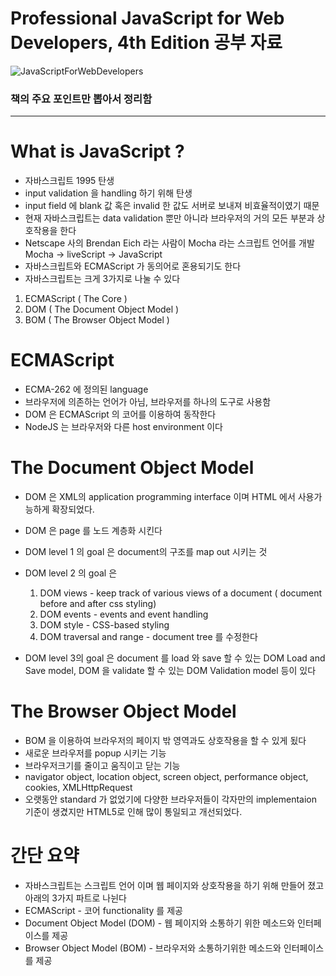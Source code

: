 # Professional JavaScript for Web Developers, 4th Edition 공부 자료

![JavaScriptForWebDevelopers](https://user-images.githubusercontent.com/51187508/104849536-8aae2100-592d-11eb-8098-70236d364e1a.jpg)

### 책의 주요 포인트만 뽑아서 정리함

---


# What is JavaScript ?

- 자바스크립트 1995 탄생
- input validation 을 handling 하기 위해 탄생
- input field 에 blank 값 혹은 invalid 한 값도 서버로 보내져 비효율적이였기 때문
- 현재 자바스크립트는 data validation 뿐만 아니라 브라우저의 거의 모든 부분과 상호작용을 한다
- Netscape 사의 Brendan Eich 라는 사람이 Mocha 라는 스크립트 언어를 개발 Mocha → liveScript → JavaScript
- 자바스크립트와 ECMAScript 가 동의어로 혼용되기도 한다
- 자바스크립트는 크게 3가지로 나눌 수 있다
1. ECMAScript ( The Core )
2. DOM ( The Document Object Model )
3. BOM ( The Browser Object Model )

# ECMAScript

- ECMA-262 에 정의된 language
- 브라우저에 의존하는 언어가 아님, 브라우저를 하나의 도구로 사용함
- DOM 은 ECMAScript 의 코어를 이용하여 동작한다
- NodeJS 는 브라우저와 다른 host environment 이다

# The Document Object Model

- DOM 은 XML의 application programming interface 이며 HTML 에서 사용가능하게 확장되었다.
- DOM 은 page 를 노드 계층화 시킨다
- DOM level 1 의 goal 은 document의 구조를 map out 시키는 것
- DOM level 2 의 goal 은
    1. DOM views - keep track of various views of a document ( document before and after css styling)
    2. DOM events - events and event handling
    3. DOM style - CSS-based styling
    4. DOM traversal and range - document tree 를 수정한다 

- DOM level 3의 goal 은 document 를 load 와 save 할 수 있는 DOM Load and Save model, DOM 을 validate 할 수 있는 DOM Validation model 등이 있다

# The Browser Object Model

- BOM 을 이용하여 브라우저의 페이지 밖 영역과도 상호작용을 할 수 있게 됬다
- 새로운 브라우저를 popup 시키는 기능
- 브라우저크기를 줄이고 움직이고 닫는 기능
- navigator object, location object, screen object, performance object, cookies, XMLHttpRequest
- 오랫동안 standard 가 없었기에 다양한 브라우저들이 각자만의 implementaion 기준이 생겼지만 HTML5로 인해 많이 통일되고 개선되었다.

# 간단 요약

- 자바스크립트는 스크립트 언어 이며 웹 페이지와 상호작용을 하기 위해 만들어 졌고 아래의 3가지 파트로 나뉜다
- ECMAScript - 코어 functionality 를 제공
- Document Object Model (DOM) - 웹 페이지와 소통하기 위한 메소드와 인터페이스를 제공
- Browser Object Model (BOM) - 브라우저와 소통하기위한 메소드와 인터페이스를 제공

# <Script> Element

- 자바스크립트를 HTML 에 insert 하기 위한 primary 방식이다
- 네트스케이프가 개발함
- 훗날 HTML 의 스팩에 추가됨
- 총 6가지의 attributes 들이 있음
    1. async - script가 다운로드 진행 하는 동시에 다른 작업도 동시에 하기 위해  ( Optional )
    2. charset - character set of code 잘 안쓰임 (Optional)
    3. crossorigin - CORS 세팅, 사용하지 않는 방식이 default, crossorigin="use-credentials" 는 앞으로 나갈 요청에 credentials 값이 포함 될것이라는 플래그 값이다. (Optional)
    4. defer - Document의 contents 가 파싱이 완료되며 display가 잘 될때까지 스크립트의 실행을 지연시키는 것
    5. integrity - verification of Subresource Integrity (SRI) 를 허락 by checking the resources against provided cryptographic signature.  
    6. language - 코드 블록이 사용하는  스크립트 언어를 표시 ( deprecated )
    7. src - 코드 형식의 external file 을 사용할다는 표시 (Optional)
    8. type - language를 대체함, 코드 블록에서 사용하는 content type ( a.k.a MIME type ) 을 표시함, 전통적으로 해당 값은 text/javascript , text/exmascript 였다. 둘다 deprecated. 자바스크립트 파일은 보통 application/x-javascript 타입이다. 

- <script> 는 페이지에 직접적으로 embed 될 수 있으며 external file 에서 불러올 수 있다
- <script> element 안에 있는 자바스크립트 코드는 위에서 아래로 interpret 된다.
- 예를 들어 정의한 function은 interpret 되어 인터프리터 환경 속에 저장된다. 나머지 page content 는 <script>안에 있는 코드들이 모두 평가될때 까지 load 되지 않는다.
- <script src = "example.js" /> 처럼 script 닫기 태그를 생략하고 하나로 퉁치는 것은 피해야한다. 해당 방식을 다루지 않는 브라우저들이 있다 특히나 인터넷 익스플로러
    
# 태그 위치

전통적으로 <script> 엘리먼트는 <head> 엘리먼트 안에서 CSS file 과 함께 위치했었지만 그 뜻은 페이지가 렌더링을 시작하기 전에 ( 렌더링은 브라우저가 <body> 태그를 받을떄 시작한다 ) 모든 자바스크립트 코드가 다운로드 되고 파싱이 되고 interpre 가 된다는 의미이다. 만약 자바스크립트 코드의 양이 많다면 페이지가 렌더링 될떄 인지할만한 지연이 일어날것이다. 이러한 이유때문에 modern web application 에서는 <body>태그 안에 위치 한다. ( 자바스크립 코드가 processed 되기 전에 페이지가 모두 렌더링 된다) 사용자 입장에서 더 좋은 경험을 제공 받는다. 

# Dynamic Script Loading

<script> 태그로 자바스크립트 자원을 불러오는 것으로 국한되어 있지 않다. DOM API 를 사용해서 불러오는 방법도 있다. 

<pre><code>
let script = document.createElement('script');
script.scr = 'gibbersh.js';
document.head.appendChild(scipt);
</code></pre>

하지만 이러한 방식은 브라우저 preloaders 가 알지 못한다. 그렇기 때문에 자원을 fetch 하는 queue의 우선순위에 지장을 준다. 아래와 같은 방식으로 preloaders 에 해당 스크립트를 사용할것이라고  인지 시켜줄 수 있다. 

```jsx
<link rel="subresource" href="gibberish.js">
```

# <noscript>

```jsx
<body>
 <noscript>
  <p>This page requires a Javascript-enabled browser.</p>
 </noscript>
</body>
```

해당 메시지는 오직 자바스크립트를 지원하지 않는 브라우저 환경에서만 보인다. 

# 간단 요약

- 자바스크립트는 <script> 엘리먼트를 통해 HTML 페이지에 insert 된다
- HTML페이지에 직접 인라인 형식으로 마크업과 같이 있을 수 있거나 외부 파일에서 불러올 수 있다
- async 속성은 다른 스크립트가 로딩될떄까지 기다린다거나 렌더링을 block 시키지 않는다. 그렇기 떄문에 로딩속도가 더 빠르지만 순서를 보장 못하기 때문에 불러오는 스크립트 간의 의존성이 있는지 확실히  하고 주의해서 사용해야한다.
- defer 속성은 document가 렌더링이 끝날때까지 스크립트의 실행을 지연시켜준다. deffered scrpt 는 순차적으로 실행된다.
- <nosciprt> 엘리먼트는 script를 지원하지 않는 브라우저에서 실행된다. 반대로 말하면 scipt를 지원하는 환경에서는 렌더링 되지 않는다.

# Syntax

## 식별자 (Identifiers)

- first letter은 letter , _ (underscore) , $ (dollar sign)
- 나머지는 letter,  _ (underscore) , $ (dollar sign), numbers
- 식별자엔 다양한 letter, 즉 extended ASCII 혹은 Unicode letter characters를 사용할 수 있지만 을 권고하지는 않음.
- 컨벤션은 카멜케이스

## 주석 (Comments)

- // single line comment
- /* block comment 혹은 
multi-line comment *

## 문장 (Statements)

- 문장은 세미콜론 (; ) 을 끝으로 완료됨

```jsx
let diff = a - b // 권장 안함 
let diff = a - b; // 권장 
```

- 생략때문에 생기는 에러를 사전에 방지할 수 있다. 예를 들어 타이핑이 끝나지 않았다는 것을 알수 있다는 점
- 어떠한 상황에서는 세미콜론을 넣으면 parsers 가 syntax 에러를 바로잡을려고 하기 때문에  퍼포먼스도 증가한다

```jsx
if (test) 
	console.log(test);  // 돌아가지만 비추천 error-prone

if (test) { console.log(test); // 추천
}  
```

- 이 문장에서 code blocks 를 사용하는 것이 더 직관적이며 문장에 무언가가 추가될때 에러를 줄일 수 있다

## 변수 (variables)

- 변수를 생략하고 값을 대입하면 전역 변수로 정의됨 ( not recommended )
- 호이스팅  : interpreter 가 선언된 var 변수들을 해당 scope 에서 가장 위에 배치 시킨다. 중복 선언이 가능하다.
- let 은 블록 scoped, var 은 function scoped

```jsx
if (true) {
	var name ='Paul';
	console.log(name); // Paul
}
console.log(name); // Paul

if (true) {
	let age = 29;
	console.log(age); //29
}
console.log(age); // ReferenceError: age is not defined
```

- age 변수는 if 블록 밖에서 참조 될 수 없음 , 블록 밖 scope 은 다르기 때문
- 블록 scope 은 function scope의 stict 한 부분집합이다
- 떄문에 var의 모든 scope 제한은 let에도 포함된다
- let 은 같은 block scope 안에서 중복 변수 선언 불가능 ( Syntax Error )
- let 은 var 과 다르게 호이스팅이 동작하지 않는다
- var 과 다르게 let은 전역 변수로 선언할지라도 window object 에 속하지 않는다

 

## 데이터 타입 ( Data Type )

- 6개의 simple 데이터 타입이 있다 ( also called primitive types)
- Undefined, Null, Boolean, Number, String, and Symbol
- 1개의 complex 데이터 타입이 있다
- Object

## 연산자 타입 ( Type of Operator )

- ECMAScript 는 loosely typed 이기 때문에 변수의 데이터 타입을 알 수 있는 방법이 있어야한다. typeof 를 사용하여 알 수 있다
- typeof 는 function 이 아닌 연산자 이기 때문에 중괄호가 필요 없다
- typeof null 은 "object"를 반환한다. special value 인 null 은 빈 object 참조 이기 때문이다
- null type 의 값은 empty object pointer 이다. 그렇기 때문에 typeof null 은 object 이다.
- undefined 은 null 로부터 파생되었기 때문에 null == undefined 는 true 가 된다
- 넘버 타입의 소수점 (floating-point value) 는 interger value가 차지하는 메모리보다 두배를 더 차지하지만 자바스크립트는 .0으로 끝나는 소수점을 interger로 변환해서 저장한다

```jsx
//예시
let floatNum = 10.0; // 이 소수점은 integer 10 으로 interpreted 된다 
```

- NaN - 에러는 아니지만 넘버 연산이 실패했다는 뜻
- NaN == NaN 는 false 이며 ECMAScript 는 NaN을 구별 할 수 있는 isNaN() 함수를 제공함
- number() → true 는 1 false 는 0 으로 convert 됨
- number() → null 은 0 , undefined 는 NaN

### String 의 특성

- ECMAScript에서 String 은 immutable 하다 ( 불변 : 생성된 값은 변할 수 없다. 기존 값을 제거하고 새로운 값을 넣어줘야함)

```jsx
let lang = "Java:
lang = lang + "Script";
// 10 charater 크기의 new String 을 만들어서 "Java" 와 "Script" 로 채운 것 
// 그리고 "Java"와 "Script"는 삭제 된다. 
// 이러한 이유 때문에 오래된 브라우저에서는 string concatenation의 비용이 상당하다. 
```

- string conversion → use .toString() . Numbers, booleans, objects, string 에서만 사용 가능하다.
- template literals 는 정확히 말하면 string 이 아니라 string 으로 즉시 평가 되는 자바스크립트의 특별한 문법 표현이다.
- template literals 의 interpolated variables 는 toString() 을 통해 string 으로 변환 된다.

### Template Literal Tag Functions

```jsx
let a = 6;
let b = 9;

function simpleTag(strings, aval, eval, sum) {
	console.log(strings);
	console.log(aval);
	console.log(eval);
	console.log(sum);

	return 'foobar';
}

let untaggedResult = `${ a } + ${ b } = ${ a + b }`;
let taggedResult = simpleTag`${ a } + ${ b } = ${ a + b }`;
// ["", " + ", " = ", ""]
// 6 
// 9 
// 15

console.log(untaggedResult) //"6 + 9 = 15"
console.log(taggedResult); // "foobar"
```

### 심볼 타입 (Symbol Type)

- ECMAScript 6 에서 처음 나옴
- primitive values
- unique and immutable
- 객체(Object) 의 unique 한 속성을 보장하고 싶을때 사용함

```jsx
let sym = Symbol() // symbol 인스턴스화 
typeof sym = symbol // symbol primitive type 
```

- new 키워드로 초기화 시킬 수 없음
- 각자 다른 runtime 간 Sybol 을 공유하거나 사용하고 싶을때 string-keyed global symbol registry 를 사용 할 수 있음

```jsx
let fooGlobalSymbol  = Symbol.for();
console.log(typeof fooGlobalSymbol) // symbol
```

- Symbol.for()의 각각의 string key는  idenpotent ( 연산을 여러번해도 결과가 달라지지 않는 성질) 연산자 성질을 갖고있다.
- 가장 처음에 콜 될때 global runtime registry 를 체크 하고 없다면 new symbol instance를 생성하고 registry에 추가 한다. 만약 체크 했을때 있다면 해당 instance를 재사용 한다.

```jsx
let localSymbol = Symbol('foo');
let globalSymbol = Symbol.for('foo');
console.log(localSymbol === globalSymbol) // false
```

### Symbol.hasInstance

- 해당 부모의 인스턴스인지 알 수 있음

```jsx
function Foo() {
	let f = new Foo();
	console.log(Foo[Symbol.hasInstance](f)); //true
```

### Symbol.iterator

- 객체의 default Iterator 를 반환하는 메소드
- called by for-of statement

### Symbol.match

- Called by String.prototype.match() 메소드

## Object  타입 (Object Type)

- nonspecific groups of data and functionality
- new 연산자를 통해 생성
- 모든 Object 는 다음과 같은 base 속성과 메소드를 가지고 있다
    1. constructor (function)
    2. hasOwnProperty (property name)  
    3. isPrototypeof (object) - 해당 object 가 다른 object의 프로토타입인지 알아보는것
    4. propertyIsEnumerable - for-in statement 로 enumerate 가능한지
    5. toLocaleString() - returns string that is appropriate for the locale of 실행환경
    6. toString() - return string
    7. valueOf() - object 의 value

## 곱셈 연산자

- multiply, divide, modulus.
- empty  string → 0, Boolean value of true → 1
- modulus ( a.k.a remainder )

## 지수 함수 ( Exponential function )

- ECMAScript 7 부터 Math.pow() 는 ** operator 을 따로 갖게 됨

```jsx
console.log(Math.pow(3, 2)l //9
console.log(3 ** 2) //9

let squared = 3;
squared **= 2;
console.log(squared); //9
```

## Equal and Not Equal

- null == undefined → true
- "NaN" == NaN → false
- 5 == NaN → false
- NaN == Nan → false
- false == 0 → true
- true == 1 → true
- null == 0 → false

## Comma Operator

- single statement 로 실행시켜준다

```jsx
let num1 = 1, num2 =2, num3 = 3

let num = (5, 1, 4, 8, 0); // always num becomes 0 
```

## for loop

- 아래와 같이 for-loop 을 while 문과 비슷하게 만들 수 있다

```jsx
let count = 10;
let i = 0;
for (; i < count; ) {
	console.log(i);
	i++;
}
```

- 이러한 유연성 때문에 for statement는 어떠한 언어에서도 쓰인다

## for-in Statement

- 객체에서 문자열로 키가 지정된 모든 열거 가능한 속성에 대해 반복함
- ECMAScript의 Object 프로퍼티의 순서는 보장되어있지 않기때문에 해당 statement도 order는 보장하지 않음

## for-of Statement

- iterable object 에 대해 반복함
- next() 메소드를 통해 order 를 보장함

## Labeled Statement

- 나중에 사용하기 위해 statement 를 label 할 수 있다

```jsx
start: for (let i = 0; i < count; i++ ) {
	console.log(i);
}
```

- 반복문에 레이블을 붙이고 break나 continue 구문을 사용해 반복문의 어느 위치에서 작업을 멈추고 어느 위치에서 다시 수행할지를 알려줄 수 있다.

## Switch Statement

- 원치않는 다음 case statement를 타지 않게 각각의 케이스 안에 break statement 를 넣는것이 가장 좋다
- 자바스크립트의 switch case 는 numbers type 만 되는 많은 언어와 달리 모든 데이터 타입을 받을 수 있다. strings, object 등등
- case 값이 constants 값이 아닌 아래와 같은 표현식이 될 수 있다

```jsx
switch ("hello world") {
	case "hello" + "world":
		console.log("Greeting was found.");
		break;
	default:
		console.log("asdfadf")
}
```

# 간단 요약

- basic type : Undefined, Null, Boolean, Number, String, and Symbol
- 다른 언어와는 다르게 숫자 타입이 integer 와 float 로 나눠져 있지 않고 numbers 하나로 통일됨
- 모든 언어의 기본이 되는 Object 는 complex data type
- strict mode 는 에러를 유발시킬 수 있는 부분들을 미리 차단해주는 제한 방법론
- 반환 값이 없는 함수라도 undefined 라는 special value 를 반환함

# Variables, Scope and Memory

## Primitive과 Reference values

- ECMAScript의 변수는 두가지의 다른 데이터 type 을 가지고 있다.
    1. primitive values 
    2. reference values
- primitive values 는 atomic 한 데이터다
- reference values 는 수많은 values 들로 이루어진 데이터다
- 값이 변수에 할당될떄 자바스크립트 엔진은 이 값이 primitive 인지 reference 인지 판별한다.
- reference values 는 메모리에 저장되는 object 이다.
- 자바스크립트는 메모리에 직접 접근을 하지 못해서 reference (참조) 를 통해서 접근한다.
- 수 많은 언어들은 String이 object이며 reference type 으로 여기는데 ECMAScript는 그렇지 않다.

### Copying values

- Reference Type 은 변수를 복사할 때 주소값을 복사하기 때문에 복사본의 값을 바꾸어도 원본의 값이 바뀐다

### Determining Type

- 연산자 type 은 primitive type 을 가려낼 수 있는 좋은 방법이다. (sting, number, Boolean, undefined 인지)
- type of null is object
- obejct 의 type 을 알아내기 위해선 instanceof operator 를 사용하면 좋다

### 실행 컨텍스트와 스코프

- 웹브라우저 → global context는 window object 이다
- var 키워드로 생성된 전역변수와 함수들은 window 객체의 properties와 함수로 종속된다.
- let과 const 키워드로 생성된 window 객체로 종속되지 않고 해당 스코프체인에 등록된다.
- 실행 컨텍스트가 모든 코드를 실행하고 나면 자신에게 정의 된 모든 변수와 함수를 지운다. 애플리케이션이 종료될때까지 전역 컨텍스트는 지워지지 않는다. ( web page close)
- 함수를 호출할때는 함수 각각의 컨텍스트가 있다.
- 함수가 코드를 실행하면 함수의 컨텍스트가 context stack 으로 push 된다. 함수가 모두 끝나고 나면 stack 가 pop 이 되고 그 전에 실행되던 컨텍스트로 돌아간다.
- 코드가 컨텍스트 안에서 실행되면 변수 객체의 스코프 체인이 생성된다.
- 스코프 체인의 생성 목적은 실행 컨텍스트의 변수와 함수 접근 할때 순차적으로 접근해야 하기 때문이다.
- 전역 컨텍스트 변수 객체는 항상 스코프 체인 마지막이다

### 스코프 체인 Augmentaion

- 2가지 실행 컨텍스트 타입(global , function) 이 있지만 스코프체인의 augmentation을 할 수 있는 다른 방법이 있다.
    1. try-catch 문의 catch 블록 
    2. with 문 

### var 선언

- 호이스팅에 의해서 함수의 가장 윗단이나 전역 스코프의 가장 윗단에 위치하게 됨
- 떄문에 선언이 앞에 안되어 있어도 값을 할당 할 수 있음

### let 선언

- var와 비슷하지만 블록레벨에 스코프 되어 있다.
- 블록 스콥은 중가로 안에 있는 세트 라고 보면 된다.
- var와 다르게 같은 블록 안에서 중복으로 생성 할 수 없다. (syntaxError)
- let 은 기술적으로 자바스크립트 실행환경에서 호이스팅이 되지만 "temporal dead zone" 때문에 선언 전에 사용하는 것이 막혀져 있다. 호이스팅이 var 과 다르게 동작한다.

### const 선언

- const 선언은 primitive 혹은 object 의 top-level 에만 적용된다. 다시 말해 const 선언을 한 object는 다른 참조 값으로 대체 될 수 없지만 object 안에 key들에게까지 적용되지 않는다.
- object 안에 있는 값까지 immutable(불면) 만들고 싶다면 Object.freeze() 를 사용해야한다.

# Garbage Collection (GC)

- 자바스크립트는 garbaged-collected 언어이다.
- 코드 실행시 메모리 관리는 실행환경이 책임 진다는 소리
- 브라우저에서 사용되는 두개의 전통적 방식의 GC 관리법
    1. mark-and-sweep
    2. reference counting

### Mark-and-Sweep

- most popular form of garbage collection
- 변수가 함수안에서 선언되면 컨텍스트 안에 있다고도 표현된다
- 컨텍스트 안에 있는 변수는 메모리 해제가 되어선 안되지만 ( 변수를 언제 또 사용할 지 모르니 ) 컨텍스트에서 벗어난다면 메모리가 해제 된다
- "in-context" 혹은 "out-of-context"
- GC 가 실행될때 메모리에 들어있는 변수들을 모두 마킹한다.
- GC Root들은 힙 외부에서 접근할 수 있는 변수나 오브젝트를 뜻하고 여기서 시작해 모든 오브젝트와 오브젝트들이 참조하는 다른 오브젝트들을 탐색해서 mark 한다 (mark)
- 그리고 GC가 힙 내부를 돌면서 Mark 되지 않은 메모리를 reclaim 한다. (sweep)

### Reference Counting

- less popular type of garbage collection
- 모든 값은 자신이 참조하는 모든것을 기록한다
- 변수가 선언되고 참조값이 할당되면 reference count는 1이다.
- 같은 값에 다른 변수가 항당되면 reference count는 늘어난다.
- 막얀 참주된 변수값이 다른 값으로 overwritten 이 된다면 reference count 는 줄어든다.
- reference count 가 0이 된다면 메모리를 안전하게 해제할 수 있다.

```jsx
// reference counting 방식의 문제점 

function problem() {
	let objectA = new Object();
	let objectB = new Object();

	objectA.someOtherObject = objectB;
	objectB.anotherObject = objectA;
}

// 각각의 objectA 와 objectB는 각자를 참조하고 있고 reference count 는 2이다. 
// mark-and-sweep system에서는 이 두 object는 함수가 실행된 후 scope에서 사라지니 문제가 없다.
// 하지만 reference counting 방식에선 함수가 종료되도 계속해서 종료 하기 때문에 reference count 가 절대로 0 이 될 수 없음으로 
// 무한 반복 되어 메모리 해제가 되지 않고  낭비가 될것이다. 
```

### 메모리 해제 예시

```jsx
let element = document.getElementById("some_element");
let myObject = new Object();
myObject.element = element;
element.someObject = myObject;
```

위의 코드를 보면 DOM element 와 native JavaScript 객체인 myObject 는 서로를 참조(순환 참조) 하고 있다. myObject 변수는 element를 가르키는 element 속성을 지녔고, element 변수는 myObject를 가르키는 someObject 라는 속성을 지녔다. 이런 순환 참조 때문에 해당 DOM element가 페이지에서 사라지더라도 메모리 reclaimed (재할당) 을 할 수 없다.

이러한 낭비를 해결하기 위해서는 사용을 끝낸 native JavaScript 객체와 DOM elements 의 참조 관계를 끊어 주어야 한다. 

```jsx
myObject.element = null;
element.someObject = null;
```

변수에 null 값을 할당하면 변수와 참조하고 있던 값을 끊어 줄 수 있다. Garbage Collector 가 실행될 때 이 값은 삭제되고 메모리는 재할당 된다.

### Performance

Garbage collector는 주기적으로 실행되고 변수가 많이 할당 되어 있는 메모리에선 비용이 많이 들기 때문에 시행 타이밍이 중요하다. 예를 들어 모바일기기의 시스템 메모리는 굉장히 한정적이기 때문에 garbage collection은 기기의 속도와 랜더링 속도에 지장을 줄 수 있다. Garbage collection은 언제 실행될지 모르기 때문에 garbarge collection이 빠르고 최적의 상태로 지나갈 수 있게 코드를 잘 organize 하는것이 best strategy 이다.### 메모리 관리

GC 프로그래밍 환경에서는 개발자는 메모리 관리에 신경쓰지 않아도 되지만 자바스크립트가 특별한 환경에서 실행될때는 신경을 써야 한다. 브라우저에서 사용가능한 메모리의 양은 데스크톱 어플리케이션보다 현저하게 낮다. (mobile 브라우저는 훨씬 심하게 좋지 않다). 변수 할당과 콜 스택과 싱글스레드안에서 실행되는 statement 들이 영향을 받을 수 있다. 

메모리 관리에 가장 좋은 방법은 코드 실행에 필수적인 데이터만 사용하는 것이다. 데이터가 더이상 필수적이지 않을때, null 처리를 해주는 것이 좋다. 참조를 끊어주는 것이 좋다. (it is call dereferencing). 보통 전역 값이나 전역 객체의 property에 해당한다. 로컬 변수는 context 밖으로 나갈 시 자동으로 dereferenced 되기 때문에이다. 

```jsx
function createPerson(name) {
	let localPerson = new Object();
	localPerson.name = name;
	return localPerson;
}

let globalPerson = createPerson("Nicholas");

// do something with globalPerson

globalPerson = null;
```

위의 코드에서 globalPerson 변수는 createPerson() 의 return 값이 할당 되어 있다. createPerson() 안에는 localPerson 이 객체를 만들고 name property를 추가한다. localPerson 변수는 return 되고 globalPerson에 할당된다. localPerson 은 createPerson()의 실행이 끝나면 context에서 나가기 때문에 따로 dereferencing 을 해줄 필요가 없다. 하지만 globalPerson은 전역변수 이기때문에 사용하지 않는다면 null 값을 할당해주면서 dereferencing 을 해줄 필요가 있다. 

### const 와 let 선언은 performance를 증가시켜준다

- const 와 let 키워드는 코드스타일을 세련되게 만들어 줄뿐더러 garbage collection 프로세스에도 도움이 된다.  garbage collection은 var선언의 함수 스코프보다 const , let의 블록 스코프에 더 빨리 접근한다.

